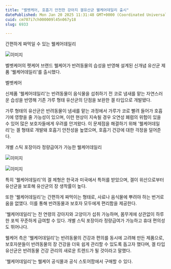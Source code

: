 ```yaml
---
title: "벨벳케어, 호흡기 안전한 강아지 겔유산균 웰케어데일리 출시"
datePublished: Mon Jan 20 2025 11:31:48 GMT+0000 (Coordinated Universal Time)
cuid: cm707i7ch000009l45n067y18
slug: 6933

---
```



간편하게 짜먹일 수 있는 웰케어데일리

![이미지](https://cdn.hashnode.com/res/hashnode/image/upload/v1739261685051/e324ce8b-19bc-4cfc-a404-5afe4ef26081.png)

벨벳케어의 펫케어 브랜드 웰케어가 반려동물의 습성을 반영해 설계된 신개념 유산균 제품 '웰케어데일리'를 출시했다.

벨벳케어

신제품 '웰케어데일리'는 반려동물이 음식물을 섭취하기 전 코로 냄새를 맡는 자연스러운 습성을 반영해 기존 가루 형태 유산균의 단점을 보완한 겔 타입으로 개발됐다.

가루 형태의 유산균은 반려동물이 냄새를 맡는 과정에서 가루가 코로 빨려 들어가 호흡기에 영향을 줄 가능성이 있으며, 이런 현상이 지속될 경우 오연성 폐렴의 위험이 있을 수 있어 많은 보호자들에게 우려를 안겨왔다. 이 문제점을 해결하기 위해 '웰케어데일리'는 겔 형태로 개발돼 호흡기 안전성을 높였으며, 호흡기 건강에 대한 걱정을 덜어준다.

개별 스틱 포장이라 정량급여가 가능한 웰케어데일리

![이미지](https://cdn.hashnode.com/res/hashnode/image/upload/v1739261687457/5383a93b-dc6e-460f-8bb3-cc76b588667e.jpeg)

![이미지](https://cdn.hashnode.com/res/hashnode/image/upload/v1739261690117/7d058ad4-1a78-419f-9c11-9b1f5a32e390.jpeg)

특히 '웰케어데일리'의 겔 제형은 한국과 미국에서 특허를 받았으며, 겔이 위산으로부터 유산균을 보호해 유산균의 장 생착률이 높다.

또한 '웰케어데일리'는 간편하게 짜먹이는 형태로, 사료나 음식물에 뿌려야 하는 번거로움을 없앴다. 이를 통해 반려동물과 보호자 모두에게 편리함을 제공한다.

'웰케어데일리'는 전 연령의 강아지와 고양이가 섭취 가능하며, 몸무게에 상관없이 하루 한 포씩 꾸준하게 급여할 수 있다. 개별 스틱 포장이라 정량급여가 가능하고 휴대 편의성도 뛰어나다.

웰케어 측은 '웰케어데일리'는 반려동물의 건강과 편의를 동시에 고려해 만든 제품으로, 보호자분들이 반려동물의 장 건강을 더욱 쉽게 관리할 수 있도록 돕고자 했다며, 겔 타입 유산균은 반려동물 건강 관리의 새로운 트렌드가 될 것이라고 말했다.

'웰케어데일리'는 웰케어 공식몰과 공식 스토어팜에서 구매할 수 있다.
